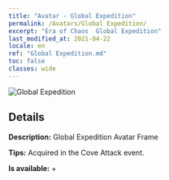 ```yaml
---
title: "Avatar - Global Expedition"
permalink: /Avatars/Global Expedition/
excerpt: "Era of Chaos  Global Expedition"
last_modified_at: 2021-04-22
locale: en
ref: "Global Expedition.md"
toc: false
classes: wide
---
```

 ![Global Expedition](/images/a/avatarFrame_201.png)

## Details

 **Description:** Global Expedition Avatar Frame 

 **Tips:** Acquired in the Cove Attack event. 

 **Is available:**  + 

